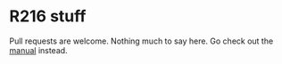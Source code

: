 # R216 stuff

Pull requests are welcome. Nothing much to say here. Go check out the
[manual][000] instead.

[000]: https://trigraph.net/powdertoy/R216/manual.md
	"R216 Manual and Instruction Reference"

